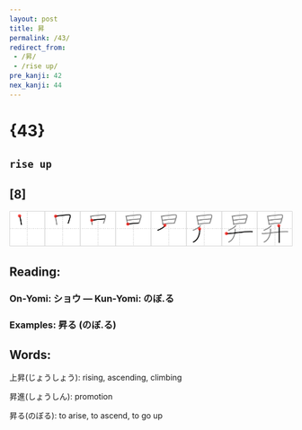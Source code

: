 ```yaml
---
layout: post
title: 昇
permalink: /43/
redirect_from:
 - /昇/
 - /rise up/
pre_kanji: 42
nex_kanji: 44
---
```


# {43}

## `rise up`

## [8]

<div class="stroke"><img src="../images/E69887.png" /></div>

## Reading:

### On-Yomi: ショウ &mdash; Kun-Yomi: のぼ.る

### Examples: 昇る (のぼ.る)

## Words:

上昇(じょうしょう): rising, ascending, climbing

昇進(しょうしん): promotion

昇る(のぼる): to arise, to ascend, to go up
